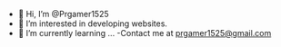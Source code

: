 - 👋 Hi, I’m @Prgamer1525
- 👀 I’m interested in developing websites.
- 🌱 I’m currently learning ...
-Contact me at prgamer1525@gmail.com
